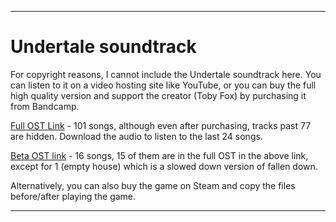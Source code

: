 
***

# Undertale soundtrack

For copyright reasons, I cannot include the Undertale soundtrack here. You can listen to it on a video hosting site like YouTube, or you can buy the full high quality version and support the creator (Toby Fox) by purchasing it from Bandcamp.

[Full OST Link](https://tobyfox.bandcamp.com/album/undertale-soundtrack/) - 101 songs, although even after purchasing, tracks past 77 are hidden. Download the audio to listen to the last 24 songs.

[Beta OST link](https://tobyfox.bandcamp.com/album/undertale-demo-ost/) - 16 songs, 15 of them are in the full OST in the above link, except for 1 (empty house) which is a slowed down version of fallen down.

Alternatively, you can also buy the game on Steam and copy the files before/after playing the game.

***

